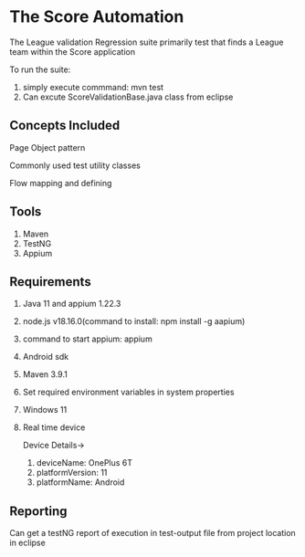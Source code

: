 
# The Score Automation

The League validation Regression suite primarily test that finds a League team within the Score application

To run the suite:
1. simply execute commmand: mvn test
2. Can excute ScoreValidationBase.java class from eclipse


## Concepts Included

Page Object pattern

Commonly used test utility classes

Flow mapping and defining


## Tools

1. Maven
2. TestNG
3. Appium


## Requirements

1. Java 11 and appium 1.22.3
2. node.js v18.16.0(command to install: npm install -g aapium)
3. command to start appium: appium
4. Android sdk
5. Maven 3.9.1
6. Set required environment variables in system properties
7. Windows 11
8. Real time device

    Device Details->
    1. deviceName: OnePlus 6T
    2. platformVersion: 11
    3. platformName: Android

## Reporting

Can get a testNG report of execution in test-output file from project location in eclipse
